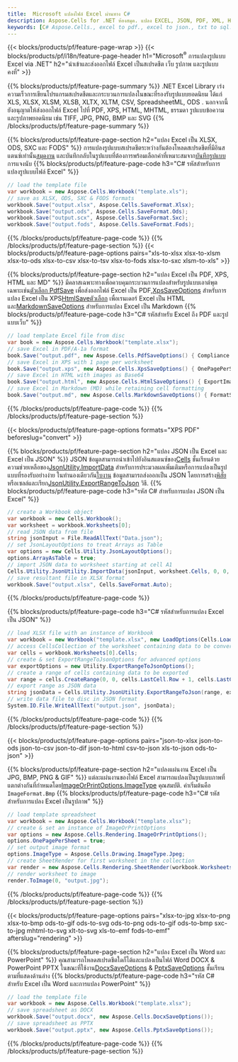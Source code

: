 ```yaml
---
title:  Microsoft แปลงไฟล์ Excel ผ่านทาง C#
description: Aspose.Cells for .NET ห้องสมุด. แปลง EXCEL, JSON, PDF, XML, HTML, TXT, TSV, CSV, SQL, JPG, PNG และรูปแบบอื่นๆ ด้วยโค้ด C# เพียงไม่กี่บรรทัด
keywords: [C# Aspose.Cells., excel to pdf., excel to json., txt to sql., csv to json., json to pdf., xml to excel and Convert files between various formats in C#]
---
```

{{< blocks/products/pf/feature-page-wrap >}}
{{< blocks/products/pf/i18n/feature-page-header h1="Microsoft<sup>&reg;</sup> การแปลงรูปแบบ Excel via .NET" h2="นำเข้าและส่งออกไฟล์ Excel เป็นสเปรดชีต เว็บ รูปภาพ และรูปแบบคงที่" >}}

{{% blocks/products/pf/feature-page-summary %}}
.NET Excel Library เร่งความเร็วการเขียนโปรแกรมสเปรดชีตและกระบวนการแปลงในขณะที่รองรับรูปแบบยอดนิยม ได้แก่ XLS, XLSX, XLSM, XLSB, XLTX, XLTM, CSV, SpreadsheetML, ODS . นอกจากนี้ยังอนุญาตให้ส่งออกไฟล์ Excel ไปที่ PDF, XPS, HTML, MHTML, ธรรมดา รูปแบบข้อความและรูปภาพยอดนิยม เช่น TIFF, JPG, PNG, BMP และ SVG
{{% /blocks/products/pf/feature-page-summary %}}

{{% blocks/products/pf/feature-page-section h2="แปลง Excel เป็น XLSX, ODS, SXC และ FODS" %}}
 การแปลงรูปแบบสเปรดชีตระหว่างกันต้องโหลดสเปรดชีตที่มีอินสแตนซ์เท่านั้น[สมุดงาน](https://reference.aspose.com/cells/net/aspose.cells/workbook) และบันทึกกลับในรูปแบบที่ต้องการพร้อมเลือกค่าที่เหมาะสมจาก[บันทึกรูปแบบ](https://reference.aspose.com/cells/net/aspose.cells/saveformat) การแจงนับ
{{% blocks/products/pf/feature-page-code h3="C# รหัสสำหรับการแปลงรูปแบบไฟล์ Excel" %}}

```cs
// load the template file
var workbook = new Aspose.Cells.Workbook("template.xls");
// save as XLSX, ODS, SXC & FODS formats
workbook.Save("output.xlsx", Aspose.Cells.SaveFormat.Xlsx);
workbook.Save("output.ods", Aspose.Cells.SaveFormat.Ods);
workbook.Save("output.scx", Aspose.Cells.SaveFormat.Sxc);
workbook.Save("output.fods", Aspose.Cells.SaveFormat.Fods);
```
{{% /blocks/products/pf/feature-page-code %}}
{{% /blocks/products/pf/feature-page-section %}}
{{< blocks/products/pf/feature-page-options pairs="xls-to-xlsx xlsx-to-xlsm xlsx-to-ods xlsx-to-csv xlsx-to-tsv xlsx-to-fods xlsx-to-sxc xlsm-to-xls" >}}


{{% blocks/products/pf/feature-page-section h2="แปลง Excel เป็น PDF, XPS, HTML และ MD" %}}
 มีคลาสเฉพาะทางเพื่อควบคุมกระบวนการแปลงสำหรับรูปแบบเอาต์พุตเฉพาะเช่น[ตัวเลือก PdfSave](https://reference.aspose.com/cells/net/aspose.cells/pdfsaveoptions) เพื่อส่งออกไฟล์ Excel เป็น PDF,[XpsSaveOptions](https://reference.aspose.com/cells/net/aspose.cells/xpssaveoptions) สำหรับการแปลง Excel เป็น XPS[HtmlSaveตัวเลือก](https://reference.aspose.com/cells/net/aspose.cells/htmlsaveoptions) เพื่อเรนเดอร์ Excel เป็น HTML และ[MarkdownSaveOptions](https://reference.aspose.com/cells/net/aspose.cells/markdownsaveoptions) สำหรับการแปลง Excel เป็น Markdown
{{% blocks/products/pf/feature-page-code h3="C# รหัสสำหรับ Excel ถึง PDF และรูปแบบเว็บ" %}}

```cs
// load template Excel file from disc
var book = new Aspose.Cells.Workbook("template.xlsx");
// save Excel in PDF/A-1a format
book.Save("output.pdf", new Aspose.Cells.PdfSaveOptions() { Compliance = PdfComplianceVersion.PdfA1a });
// save Excel in XPS with 1 page per worksheet
book.Save("output.xps", new Aspose.Cells.XpsSaveOptions() { OnePagePerSheet = true });
// save Excel in HTML with images as Base64
book.Save("output.html", new Aspose.Cells.HtmlSaveOptions() { ExportImagesAsBase64 = true });
// save Excel in Markdown (MD) while retaining cell formatting
book.Save("output.md", new Aspose.Cells.MarkdownSaveOptions() { FormatStrategy = Cells.CellValueFormatStrategy.CellStyle });
```
{{% /blocks/products/pf/feature-page-code %}}
{{% /blocks/products/pf/feature-page-section %}}

{{< blocks/products/pf/feature-page-options formats="XPS PDF" beforeslug="convert" >}}

{{% blocks/products/pf/feature-page-section h2="แปลง JSON เป็น Excel และ Excel เป็น JSON" %}}
 JSON ข้อมูลสามารถนำเข้าไปยังอินสแตนซ์ของ[Cells](https://reference.aspose.com/cells/net/aspose.cells/cells) ชั้นเรียนด้วยความช่วยเหลือของ[JsonUtility.ImportData](https://reference.aspose.com/cells/net/aspose.cells.utility/jsonutility/methods/importdata) สำหรับการประมวลผลเพิ่มเติมหรือการแปลงเป็นรูปแบบที่รองรับอย่างง่าย ในทำนองเดียวกัน[ใบงาน](https://reference.aspose.com/cells/net/aspose.cells/worksheet) ข้อมูลสามารถส่งออกเป็น JSON โดยการสร้าง[พิสัย](https://reference.aspose.com/cells/net/aspose.cells/range) หรือเซลล์และเรียก[JsonUtility.ExportRangeToJson](https://reference.aspose.com/cells/net/aspose.cells.utility/jsonutility/methods/exportrangetojson) วิธี.
{{% blocks/products/pf/feature-page-code h3="รหัส C# สำหรับการแปลง JSON เป็น Excel" %}}
```cs
// create a Workbook object
var workbook = new Cells.Workbook();
var worksheet = workbook.Worksheets[0];
// read JSON data from file
string jsonInput = File.ReadAllText("Data.json");
// set JsonLayoutOptions to treat Arrays as Table
var options = new Cells.Utility.JsonLayoutOptions();
options.ArrayAsTable = true;
// import JSON data to worksheet starting at cell A1
Cells.Utility.JsonUtility.ImportData(jsonInput, worksheet.Cells, 0, 0, options);
// save resultant file in XLSX format
workbook.Save("output.xlsx", Cells.SaveFormat.Auto); 
```
{{% /blocks/products/pf/feature-page-code %}}

{{% blocks/products/pf/feature-page-code h3="C# รหัสสำหรับการแปลง Excel เป็น JSON" %}}
```cs
// load XLSX file with an instance of Workbook
var workbook = new Workbook("template.xlsx", new LoadOptions(Cells.LoadFormat.Auto));
// access CellsCollection of the worksheet containing data to be converted
var cells = workbook.Worksheets[0].Cells;
// create & set ExportRangeToJsonOptions for advanced options
var exportOptions = new Utility.ExportRangeToJsonOptions();
// create a range of cells containing data to be exported
var range = cells.CreateRange(0, 0, cells.LastCell.Row + 1, cells.LastCell.Column + 1);
// export range as JSON data
string jsonData = Cells.Utility.JsonUtility.ExportRangeToJson(range, exportOptions);
// write data file to disc in JSON format
System.IO.File.WriteAllText("output.json", jsonData); 
```
{{% /blocks/products/pf/feature-page-code %}}
{{% /blocks/products/pf/feature-page-section %}}

{{< blocks/products/pf/feature-page-options pairs="json-to-xlsx json-to-ods json-to-csv json-to-dif json-to-html csv-to-json xls-to-json ods-to-json" >}}

{{% blocks/products/pf/feature-page-section h2="แปลงแผ่นงาน Excel เป็น JPG, BMP, PNG & GIF" %}}
 แต่ละแผ่นงานของไฟล์ Excel สามารถแปลงเป็นรูปแบบภาพที่แตกต่างกันที่กำหนดโดย[ImageOrPrintOptions.ImageType](https://reference.aspose.com/cells/net/aspose.cells.rendering/imageorprintoptions/properties/imagetype) คุณสมบัติ. ค่าเริ่มต้นคือ `ImageFormat.Bmp`
{{% blocks/products/pf/feature-page-code h3="C# รหัสสำหรับการแปลง Excel เป็นรูปภาพ" %}}
```cs
// load template spreadsheet
var workbook = new Aspose.Cells.Workbook("template.xlsx");
// create & set an instance of ImageOrPrintOptions
var options = new Aspose.Cells.Rendering.ImageOrPrintOptions();
options.OnePagePerSheet = true;
// set output image format
options.ImageType = Aspose.Cells.Drawing.ImageType.Jpeg;
// create SheetRender for first worksheet in the collection
var render = new Aspose.Cells.Rendering.SheetRender(workbook.Worksheets[0], options);
// render worksheet to image
render.ToImage(0, "output.jpg");
```
{{% /blocks/products/pf/feature-page-code %}}
{{% /blocks/products/pf/feature-page-section %}}

{{< blocks/products/pf/feature-page-options pairs="xlsx-to-jpg xlsx-to-png xlsx-to-bmp ods-to-gif ods-to-svg ods-to-png ods-to-gif ods-to-bmp sxc-to-jpg mhtml-to-svg xlt-to-svg xls-to-emf fods-to-emf" afterslug="rendering" >}}

{{% blocks/products/pf/feature-page-section h2="แปลง Excel เป็น Word และ PowerPoint" %}}
คุณสามารถโหลดสเปรดชีตใดก็ได้และแปลงเป็นไฟล์ Word DOCX & PowerPoint PPTX ในขณะที่ใช้งาน[DocxSaveOptions](https://reference.aspose.com/cells/net/aspose.cells/docxsaveoptions) & [PptxSaveOptions](https://reference.aspose.com/cells/net/aspose.cells/pptxsaveoptions) ชั้นเรียนตามที่แสดงด้านล่าง
{{% blocks/products/pf/feature-page-code h3="รหัส C# สำหรับ Excel เป็น Word และการแปลง PowerPoint" %}}
```cs
// load the template file
var workbook = new Aspose.Cells.Workbook("template.xlsx");
// save spreadsheet as DOCX
workbook.Save("output.docx", new Aspose.Cells.DocxSaveOptions());
// save spreadsheet as PPTX
workbook.Save("output.pptx", new Aspose.Cells.PptxSaveOptions());
```
{{% /blocks/products/pf/feature-page-code %}}
{{% /blocks/products/pf/feature-page-section %}}
